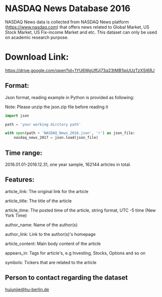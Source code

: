 # NASDAQ News Database 2016

NASDAQ News data is collected from NASDAQ News platform (https://www.nasdaq.com) that offers news related to Global Market, US Stock Market, US Fix-income Market and etc.
This dataset can only be used on academic research purpose.

# Download Link:

https://drive.google.com/open?id=1YU6WgUffJj73q23tMB1ipUUzTzXSI6RJ


## Format: 

Json format, reading example in Python is provided as following:

Note: Please unzip the json.zip file before reading it

```python
import json

path = 'your working dirctory path'

with open(path + 'NASDAQ_News_2016.json', 'r') as json_file:
    nasdaq_news_2017 = json.load(json_file)
```

## Time range: 

2016.01.01-2016.12.31, one year sample, 162144 articles in total.

## Features:

article_link: The original link for the article

article_title: The title of the article

article_time: The posted time of the article, string format, UTC -5 time (New York Time)

author_name: Name of the author(s)

author_link: Link to the author(s)'s homepage

article_content: Main body content of the article

appears_in: Tags for article's, e.g Investing, Stocks, Options and so on

symbols: Tickers that are related to the article


## Person to contact regarding the dataset

hujunjie@hu-berlin.de

